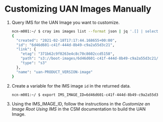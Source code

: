 # Customizing UAN Images Manually

1. Query IMS for the UAN Image you want to customize.

    ```bash
    ncn-m001:~/ $ cray ims images list --format json | jq '.[] | select(.name | contains("uan"))'
    {
      "created": "2021-02-18T17:17:44.168655+00:00",
      "id": "6d46d601-c41f-444d-8b49-c9a2a55d3c21",
      "link": {
        "etag": "371b62c9f0263e4c8c70c8602ccd5158",
        "path": "s3://boot-images/6d46d601-c41f-444d-8b49-c9a2a55d3c21/manifest.json",
        "type": "s3"
      },
      "name": "uan-PRODUCT_VERSION-image"
    }
    ```

2. Create a variable for the IMS image `id` in the returned data.

   ```bash
   ncn-m001:~/ $ export IMS_IMAGE_ID=6d46d601-c41f-444d-8b49-c9a2a55d3c21
   ```

3. Using the IMS_IMAGE_ID, follow the instructions in the _Customize an Image Root Using IMS_ in the CSM documentation to build the UAN Image.
